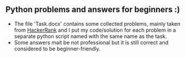 
## Python  problems and answers for beginners :) 

* The file 'Task.docx' contains some collected  problems, mainly taken from [HackerRank](https://www.hackerrank.com/) and I put my code/solution for each problem  in a separate python script named with the same name as the task.
* Some answers mait be not professional but it is still correct and considered to be beginner-friendly.
